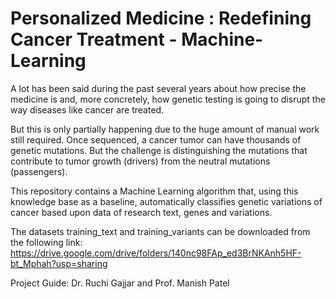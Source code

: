 # Personalized Medicine : Redefining Cancer Treatment - Machine-Learning

A lot has been said during the past several years about how precise the medicine is and, more concretely, how genetic testing is going to disrupt the way diseases like cancer are treated.

But this is only partially happening due to the huge amount of manual work still required. Once sequenced, a cancer tumor can have thousands of genetic mutations. But the challenge is distinguishing the mutations that contribute to tumor growth (drivers) from the neutral mutations (passengers).

This repository contains a Machine Learning algorithm that, using this knowledge base as a baseline, automatically classifies genetic variations of cancer based upon data of research text, genes and variations.

The datasets training_text and training_variants can be downloaded from the following link: https://drive.google.com/drive/folders/140nc98FAp_ed3BrNKAnh5HF-bt_Mphah?usp=sharing

Project Guide: Dr. Ruchi Gajjar and Prof. Manish Patel
